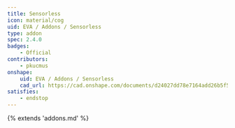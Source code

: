 ```yaml
---
title: Sensorless
icon: material/cog
uid: EVA / Addons / Sensorless
type: addon
spec: 2.4.0
badges:
    - Official
contributors: 
    - pkucmus
onshape: 
    uid: EVA / Addons / Sensorless
    cad_url: https://cad.onshape.com/documents/d24027dd78e7164add26b5f5/w/0615251dcae8664926ca1aa2/e/a95c9b0e1f1caecdf8546704
satisfies:
    - endstop
---
```


{% extends 'addons.md' %}


